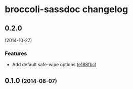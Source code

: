 # broccoli-sassdoc changelog

## 0.2.0
(2014-10-27)

### Features

* Add default safe-wipe options
([e188fbc](https://github.com/SassDoc/grunt-sassdoc/commit/e188fbcf43a6cc632629ff0073d8b4c68c232fa2))

## 0.1.0 <span style="font-size: .8em">(2014-08-07)</span>
